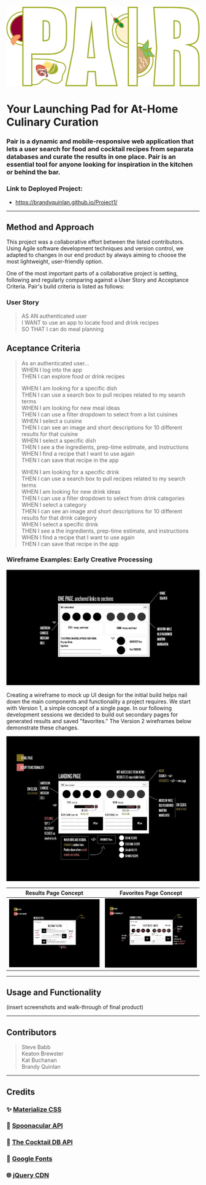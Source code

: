 ![Wireframe: Version 1](assets/img/pair-test.png)

# Your Launching Pad for At-Home Culinary Curation

### Pair is a dynamic and mobile-responsive web application that lets a user search for food and cocktail recipes from separata databases and curate the results in one place. Pair is an essential tool for anyone looking for inspiration in the kitchen or behind the bar.

### Link to Deployed Project:
* https://brandyquinlan.github.io/Project1/

---
## Method and Approach

This project was a collaborative effort between the listed contributors. Using Agile software development techniques and version control, we adapted to changes in our end product by always aiming to choose the most lightweight, user-friendly option.

One of the most important parts of a collaborative project is setting, following and regularly comparing against a User Story and Acceptance Criteria. Pair's build criteria is listed as follows:


### User Story

> AS AN authenticated user  
> I WANT to use an app to locate food and drink recipes  
> SO THAT I can do meal planning  


## Aceptance Criteria

> As an authenticated user...  
> WHEN I log into the app  
>    THEN I can explore food or drink recipes  
>     
> WHEN I am looking for a specific dish   
>    THEN I can use a search box to pull recipes related to my search terms   
> WHEN I am looking for new meal ideas   
>    THEN I can use a filter dropdown to select from a list cuisines   
> WHEN I select a cuisine  
>    THEN I can see an image and short descriptions for 10 different results for that cuisine  
> WHEN I select a specific dish  
>    THEN I see a the ingredients, prep-time estimate, and instructions  
> WHEN I find a recipe that I want to use again  
>    THEN I can save that recipe in the app   
>    
> WHEN I am looking for a specific drink   
>    THEN I can use a search box to pull recipes related to my search terms  
> WHEN I am looking for new drink ideas  
>    THEN I can use a filter dropdown to select from drink categories  
> WHEN I select a category  
>    THEN I can see an image and short descriptions for 10 different results for that drink category  
> WHEN I select a specific drink  
>    THEN I see a the ingredients, prep-time estimate, and instructions  
> WHEN I find a recipe that I want to use again  
>    THEN I can save that recipe in the app  


### Wireframe Examples: Early Creative Processing

![Wireframe: Version 1](assets/wireframes/wireframe_v1.png)

Creating a wireframe to mock up UI design for the initial build helps nail down the main components and functionality a project requires. We start with Version 1, a simple concept of a single page. In our following development sessions we decided to build out secondary pages for generated results and saved "favorites." The Version 2 wireframes below demonstrate these changes. 

![Wireframe: Version 2: Landing Page](assets/wireframes/wireframe_v2_landing.jpg)

Results Page Concept            |  Favorites Page Concept
:-------------------------:|:-------------------------:
![Wireframe: Version 2: Results Page](assets/wireframes/wireframe_v2_results.jpg)  |  ![Wireframe: Version 2: Favorites Page](assets/wireframes/wireframe_v2_favorites.jpg)

---
## Usage and Functionality

(insert screenshots and walk-through of final product)

---
## Contributors


> Steve Babb  
> Keaton Brewster  
> Kat Buchanan  
> Brandy Quinlan  


---
## Credits


### :sparkles: [Materialize CSS](https://materializecss.com/)
### :fork_and_knife: [Spoonacular API](https://spoonacular.com/)
### :tropical_drink: [The Cocktail DB API](https://www.thecocktaildb.com/)
### :blue_book: [Google Fonts](https://code.jquery.com/)
### :globe_with_meridians: [jQuery CDN](https://fonts.google.com/)
